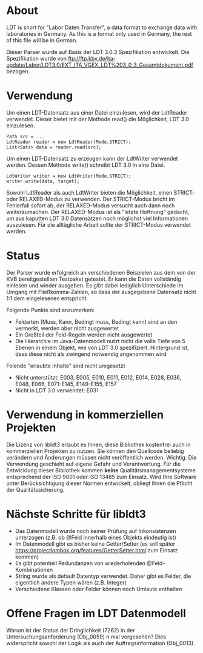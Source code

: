 # About

LDT is short for "Labor Daten Transfer", a data format to exchange data with laboratories in Germany. As this is a format only used in Germany, the rest of this file will be in German.

Dieser Parser wurde auf Basis der LDT 3.0.3 Spezifikation entwickelt. Die Spezifikation wurde von <ftp://ftp.kbv.de/ita-update/Labor/LDT3.0/EXT_ITA_VGEX_LDT%203_0_3_Gesamtdokument.pdf> bezogen.

# Verwendung

Um einen LDT-Datensatz aus einer Datei einzulesen, wird der LdtReader verwendet. Dieser bietet mit der Methode read() die Möglichkeit, LDT 3.0 einzulesen.

	Path src = ...
	LdtReader reader = new LdtReader(Mode.STRICT);
	List<Satz> data = reader.read(src);

Um einen LDT-Datensatz zu erzeugen kann der LdtWriter verwendet werden. Dessen Methode write() schreibt LDT 3.0 in eine Datei.

	LdtWriter writer = new LdtWriter(Mode.STRICT);
	writer.write(data, target);

Sowohl LdtReader als auch LdtWriter bieten die Möglichkeit, einen STRICT- oder RELAXED-Modus zu verwenden. Der STRICT-Modus bricht im Fehlerfall sofort ab, der RELAXED-Modus versucht auch dann noch weiterzumachen. Der RELAXED-Modus ist als "letzte Hoffnung" gedacht, um aus kaputten LDT 3.0 Datensätzen noch möglichst viel Informationen auszulesen. Für die alltägliche Arbeit sollte der STRICT-Modus verwendet werden.

# Status

Der Parser wurde erfolgreich an verschiedenen Beispielen aus dem von der KVB bereitgestellten Testpaket getestet. Er kann die Daten vollständig einlesen und wieder ausgeben. Es gibt dabei lediglich Unterschiede im Umgang mit Fließkomma-Zahlen, so dass der ausgegebene Datensatz nicht 1:1 dem eingelesenen entspricht.

Folgende Punkte sind anzumerken:
- Feldarten (Muss, Kann, Bedingt muss, Bedingt kann) sind an den vermerkt, werden aber nicht ausgewertet
- Ein Großteil der Feld-Regeln werden nicht ausgewertet
- Die Hierarchie im Java-Datenmodell nutzt nicht die volle Tiefe von 5 Ebenen in einem Objekt, wie von LDT 3.0 spezifiziert. Hintergrund ist, dass diese nicht als zwingend notwendig angenommen wird

Folende "erlaubte Inhalte" sind nicht umgesetzt
- Nicht unterstützt: E003, E005, E010, E011, E012, E014, E028, E036, E048, E066, E071-E145, E149-E155, E157
- Nicht in LDT 3.0 verwendet: E031

# Verwendung in kommerziellen Projekten

Die Lizenz von libldt3 erlaubt es Ihnen, diese Bibliothek kostenfrei auch in kommerziellen Projekten zu nutzen. Sie können den Quellcode beliebig verändern und Änderungen müssen nicht veröffentlich werden. Wichtig: Die Verwendung geschieht auf eigene Gefahr und Verantwortung. Für die Entwicklung dieser Bibliothek kommen **keine** Qualitätsmanagementsysteme entsprechend der ISO 9001 oder ISO 13485 zum Einsatz. Wird Ihre Software unter Berücksichtigung dieser Normen entwickelt, obliegt Ihnen die Pflicht der Qualitätssicherung.

# Nächste Schritte für libldt3

- Das Datenmodell wurde noch keiner Prüfung auf Inkonsistenzen unterzogen (z.B. ob @Feld innerhalb eines Objekts eindeutig ist)
- Im Datenmodell gibt es bisher keine Getter/Setter (es soll später https://projectlombok.org/features/GetterSetter.html zum Einsatz kommen)
- Es gibt potentiell Redundanzen von wiederholenden @Feld-Kombinationen
- String wurde als default Datentyp verwendet. Daher gibt es Felder, die eigentlich andere Typen wären (z.B. Integer)
- Verschiedene Klassen oder Felder können noch Umlaute enthalten

# Offene Fragen im LDT Datenmodell

Warum ist der Status der Dringlichkeit (7262) in der Untersuchungsanforderung (Obj\_0059) n mal vorgesehen? Dies widerspricht sowohl der Logik als auch der Auftragsinformation (Obj\_0013).